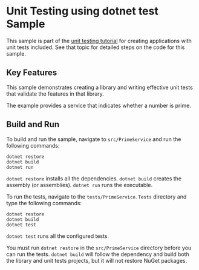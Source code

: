 Unit Testing using dotnet test Sample
================

This sample is part of the [unit testing tutorial](https://docs.microsoft.com/dotnet/articles/core/testing/unit-testing-with-dotnet-test)
for creating applications with unit tests included. See that topic for detailed steps on the code
for this sample.

Key Features
------------

This sample demonstrates creating a library and writing effective unit tests that validate the features in that library. 

The example provides a service that indicates whether a number is prime.

Build and Run
-------------

To build and run the sample, navigate to `src/PrimeService` and run the following commands:

```
dotnet restore
dotnet build
dotnet run
```

`dotnet restore` installs all the dependencies.
`dotnet build` creates the assembly (or assemblies).
`dotnet run` runs the executable. 

To run the tests, navigate to the `tests/PrimeService.Tests` directory and type the following commands:

```
dotnet restore
dotnet build
dotnet test
```

`dotnet test` runs all the configured tests.

You must run `dotnet restore` in the `src/PrimeService` directory before you can run
the tests. `dotnet build` will follow the dependency and build both the library and unit
tests projects, but it will not restore NuGet packages.
